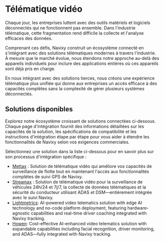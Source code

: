 # Télématique vidéo

Chaque jour, les entreprises luttent avec des outils matériels et logiciels déconnectés qui ne fonctionnent pas ensemble. Dans l'industrie télématique, cette fragmentation rend difficile la collecte et l'analyse efficaces des données.

Comprenant ces défis, Navixy construit un écosystème connecté en s'intégrant avec des solutions télématiques modernes à travers l'industrie. À mesure que le marché évolue, nous étendons notre approche au-delà des appareils individuels pour inclure des applications entières où ces appareils sont déjà pris en charge.

En nous intégrant avec des solutions tierces, nous créons une expérience télématique plus unifiée qui donne aux entreprises un accès efficace à des capacités complètes sans la complexité de gérer plusieurs systèmes déconnectés.

## Solutions disponibles

Explorez notre écosystème croissant de solutions connectées ci-dessous. Chaque page d'intégration fournit des informations détaillées sur les capacités de la solution, les spécifications de compatibilité et les instructions d'intégration étape par étape pour vous aider à étendre les fonctionnalités de Navixy selon vos exigences commerciales.

Sélectionnez une solution dans la liste ci-dessous pour en savoir plus sur son processus d'intégration spécifique :

* [Mettax](integration-mettax-pour-la-telematique-video.md) : Solution de télématique vidéo qui améliore vos capacités de surveillance de flotte tout en maintenant l'accès aux fonctionnalités complètes de suivi GPS de Navixy.
* [Streamax](integration-streamax-pour-la-telematique-video.md) : Solution de télématique vidéo pour la surveillance de véhicules 24h/24 et 7j/7, la collecte de données télématiques et la sécurité du conducteur utilisant ADAS et DSM—entièrement intégrée avec le suivi Navixy.
* [Lightmetrics](lightmetrics.md): AI-powered video telematics solution with edge AI technology and no-code platform deployment, featuring hardware-agnostic capabilities and real-time driver coaching integrated with Navixy tracking.
* [Howen](howen.md): Cost-effective AI-enhanced video telematics solution with expandable capabilities including facial recognition, driver monitoring, and ADAS—fully integrated with Navixy tracking.

